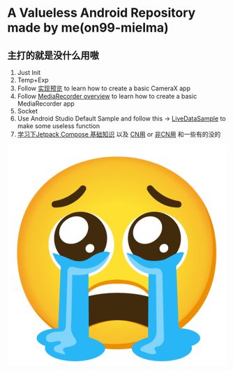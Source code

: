 # A Valueless Android Repository made by me(on99-mielma)  
## 主打的就是没什么用嗷  
  
1. Just Init
2. Temp+Exp
3. Follow [实现预览](https://developer.android.google.cn/training/camerax/preview#kotlin) to learn how to create a basic CameraX app
4. Follow [MediaRecorder overview](https://developer.android.google.cn/guide/topics/media/mediarecorder?hl=en) to learn how to create a basic MediaRecorder app  
5. Socket
6. Use Android Studio Default Sample and follow this -> [LiveDataSample](https://github.com/android/architecture-components-samples/tree/main/LiveDataSample) to make some useless function  
7. [学习下Jetpack Compose 基础知识](https://developer.android.google.cn/codelabs/jetpack-compose-basics?hl=zh-cn#0) 以及 [CN用](https://www.bilibili.com/video/BV1tS4y177zK/) or [非CN用](https://youtu.be/SLZPgdek18o) 和一些有的没的  
  
![ME](/uwu2ndapp/src/main/res/drawable/diy001.png)